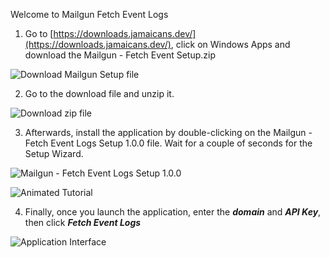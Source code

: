 Welcome to Mailgun Fetch Event Logs

1. Go to [https://downloads.jamaicans.dev/](https://downloads.jamaicans.dev/), click on Windows Apps and download the Mailgun - Fetch Event Setup.zip

![Download Mailgun Setup file](https://i.ibb.co/NnYHs7C/image.png)

2. Go to the download file and unzip it.

![Download zip file](https://i.ibb.co/cr7BYvq/image.png)

3. Afterwards, install the application by double-clicking on the Mailgun - Fetch Event Logs Setup 1.0.0 file. Wait for a couple of seconds for the Setup Wizard.

![Mailgun - Fetch Event Logs Setup 1.0.0](https://i.ibb.co/H4yBD2C/image.png)

![Animated Tutorial](https://i.ibb.co/BtqzZV2/mailgun.gif)

4. Finally, once you launch the application, enter the ***domain*** and ***API Key***, then click ***Fetch Event Logs***

![Application Interface](https://i.ibb.co/Dt0zZ1c/image.png)



